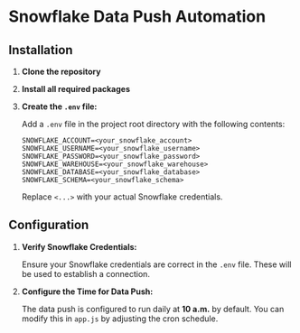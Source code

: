 # Snowflake Data Push Automation

## Installation

1. **Clone the repository**

2. **Install all required packages**

3. **Create the `.env` file:**

   Add a `.env` file in the project root directory with the following contents:

   ```plaintext
   SNOWFLAKE_ACCOUNT=<your_snowflake_account>
   SNOWFLAKE_USERNAME=<your_snowflake_username>
   SNOWFLAKE_PASSWORD=<your_snowflake_password>
   SNOWFLAKE_WAREHOUSE=<your_snowflake_warehouse>
   SNOWFLAKE_DATABASE=<your_snowflake_database>
   SNOWFLAKE_SCHEMA=<your_snowflake_schema>
   ```

   Replace `<...>` with your actual Snowflake credentials.

## Configuration

1. **Verify Snowflake Credentials:**

   Ensure your Snowflake credentials are correct in the `.env` file. These will be used to establish a connection.

2. **Configure the Time for Data Push:**

   The data push is configured to run daily at **10 a.m.** by default. You can modify this in `app.js` by adjusting the cron schedule.

